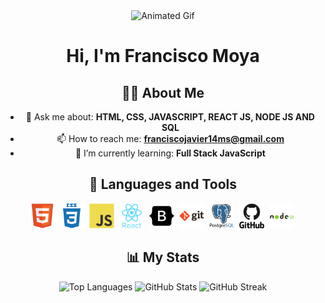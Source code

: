 <div align="center">
  <img src="https://giphy.com/embed/7YjvlYIMRDcYM" alt="Animated Gif" width="300" height="200" />
</div>

<div align="center">

# Hi, I'm Francisco Moya

## 👨‍💻 About Me
- 💬 Ask me about: **HTML, CSS, JAVASCRIPT, REACT JS, NODE JS AND SQL**
- 📫 How to reach me: **franciscojavier14ms@gmail.com**
- 🌱 I’m currently learning: **Full Stack JavaScript**

## 🔨 Languages and Tools
<img src="https://github.com/devicons/devicon/blob/master/icons/html5/html5-original.svg" title="HTML5" alt="HTML" width="40" height="40"/>&nbsp;
<img src="https://github.com/devicons/devicon/blob/master/icons/css3/css3-plain-wordmark.svg"  title="CSS3" alt="CSS" width="40" height="40"/>&nbsp;
<img src="https://github.com/devicons/devicon/blob/master/icons/javascript/javascript-original.svg" title="JavaScript" alt="JavaScript" width="40" height="40"/>&nbsp;
<img src="https://github.com/devicons/devicon/blob/master/icons/react/react-original-wordmark.svg" title="React" alt="React" width="40" height="40"/>&nbsp;
<img src="https://github.com/devicons/devicon/blob/master/icons/bootstrap/bootstrap-plain.svg" title="Bootstrap" alt="Bootstrap" width="40" height="40"/>&nbsp;
<img src="https://github.com/devicons/devicon/blob/master/icons/git/git-original-wordmark.svg" title="Git" alt="Git" width="40" height="40"/>&nbsp;
<img src="https://github.com/devicons/devicon/blob/master/icons/postgresql/postgresql-original-wordmark.svg" title="PostgreSQL" alt="PostgreSQL" width="40" height="40"/>&nbsp;
<img src="https://github.com/devicons/devicon/blob/master/icons/github/github-original-wordmark.svg" title="GitHub" alt="GitHub" width="40" height="40"/>&nbsp;
<img src="https://github.com/devicons/devicon/blob/master/icons/nodejs/nodejs-original-wordmark.svg" title="NodeJS" alt="NodeJS" width="40" height="40"/>&nbsp;


## 📊 My Stats
![Top Languages](https://github-readme-stats.vercel.app/api/top-langs?username=franciscojavier17&show_icons=true&locale=en&layout=compact)
![GitHub Stats](https://github-readme-stats.vercel.app/api?username=franciscojavier17&show_icons=true&locale=en)
![GitHub Streak](https://github-readme-streak-stats.herokuapp.com/?user=franciscojavier17)

</div>
